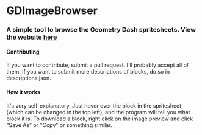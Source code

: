 # GDImageBrowser
### A simple tool to browse the Geometry Dash spritesheets. View the website [here](https://undefined06855.github.io/GDImageBrowser/)

#### Contributing
If you want to contribute, submit a pull request. I'll probably accept all of them. If you want to submit more descriptions of blocks, do so in descriptions.json.

#### How it works
It's very self-explanatory. Just hover over the block in the spritesheet (which can be changed in the top left), and the program will tell you what block it is. To download a block, right click on the image preview and click "Save As" or "Copy" or something similar.
